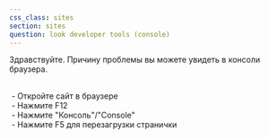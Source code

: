 ```yaml
---
css_class: sites
section: sites
question: look developer tools (console)
---
```

Здравствуйте. Причину проблемы вы можете увидеть в консоли браузера.

<br>&nbsp;- Откройте сайт в браузере
<br>&nbsp;- Нажмите F12
<br>&nbsp;- Нажмите "Консоль"/"Console"
<br>&nbsp;- Нажмите F5 для перезагрузки странички